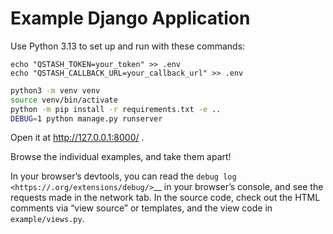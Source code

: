 Example Django Application
===================

Use Python 3.13 to set up and run with these commands:

```
echo "QSTASH_TOKEN=your_token" >> .env
echo "QSTASH_CALLBACK_URL=your_callback_url" >> .env
```

```bash
python3 -m venv venv
source venv/bin/activate
python -m pip install -r requirements.txt -e ..
DEBUG=1 python manage.py runserver
```

Open it at http://127.0.0.1:8000/ .

Browse the individual examples, and take them apart!

In your browser’s devtools, you can read the  `debug log <https://.org/extensions/debug/>`__ in your browser’s console, and see the requests made in the network tab.
In the source code, check out the HTML comments via “view source” or templates, and the view code in ``example/views.py``.
